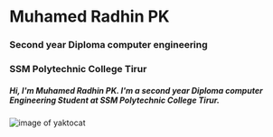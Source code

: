 # Muhamed Radhin PK
### Second year Diploma computer engineering
### SSM Polytechnic College Tirur
##### Hi, I'm Muhamed Radhin PK. I'm a second year Diploma computer Engineering Student at SSM Polytechnic College Tirur.
![image of yaktocat](https://octodex.github.com/images/yaktocat.png)
